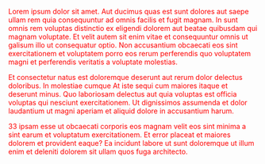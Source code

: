 <div style="color: red;">
<p>Lorem ipsum dolor sit amet. Aut ducimus quas est sunt dolores aut saepe ullam rem quia consequuntur ad omnis facilis et fugit magnam. In sunt omnis rem voluptas distinctio ex eligendi dolorem aut beatae quibusdam qui magnam voluptate. Et velit autem sit enim vitae et consequuntur omnis ut galisum illo ut consequatur optio. Non accusantium obcaecati eos sint exercitationem et voluptatem porro eos rerum perferendis quo voluptatem magni et perferendis veritatis a voluptate molestias. </p><p>Et consectetur natus est doloremque deserunt aut rerum dolor  delectus doloribus. In molestiae cumque At iste sequi cum maiores itaque et deserunt minus. Quo laboriosam delectus aut quia voluptas est officia voluptas qui nesciunt exercitationem. Ut dignissimos assumenda et dolor laudantium ut magni aperiam et aliquid dolore in accusantium harum. </p><p>33 ipsam esse ut obcaecati corporis eos magnam velit eos sint minima a sint earum et voluptatum exercitationem. Et error placeat et maiores dolorem et provident eaque? Ea incidunt labore ut sunt doloremque ut illum enim et deleniti dolorem sit ullam quos  fuga architecto. </p>
</div>